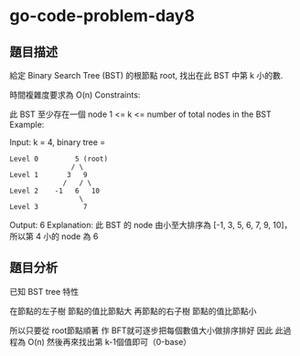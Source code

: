 # go-code-problem-day8

## 題目描述

給定 Binary Search Tree (BST) 的根節點 root, 找出在此 BST 中第 k 小的數.

時間複雜度要求為 O(n)
Constraints:

此 BST 至少存在一個 node
1 <= k <= number of total nodes in the BST
Example:

Input: k = 4, binary tree = 

    Level 0         5 (root)
                   / \
    Level 1       3   9
                 /   / \
    Level 2    -1   6   10
                     \
    Level 3           7

Output: 6
Explanation: 此 BST 的 node 由小至大排序為 [-1, 3, 5, 6, 7, 9, 10]，所以第 4 小的 node 為 6

## 題目分析

已知 BST tree 特性

在節點的左子樹 節點的值比節點大
再節點的右子樹 節點的值比節點小

所以只要從 root節點順著 作 BFT就可逐步把每個數值大小做排序排好 因此 此過程為 O(n)
然後再來找出第 k-1個值即可（0-base）


